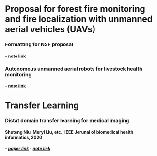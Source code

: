 # Proposal for forest fire monitoring and fire localization with unmanned aerial vehicles (UAVs)

### Formatting for NSF proposal
#### - [note link](https://github.com/lingxiaw/Study-notes/wiki/Formatting-for-NSF-proposal)

### Autonomous unmanned aerial robots for livestock health monitoring

#### - [note link](https://github.com/lingxiaw/Study-notes/wiki/Autonomous-Unmanned-Aerial-Robots-for-Livestock-Health-Monitoring)



# Transfer Learning

### Distat domain transfer learning for medical imaging

#### Shuteng Niu, Meryl Liu, etc., IEEE Jorunal of biomedical health informatics, 2020
##### - [paper link](https://ieeexplore.ieee.org/abstract/document/9325521) - [note link](https://github.com/lingxiaw/Study-notes/wiki/Distant-Domain-Transfer-Learning-for-Medical-Imaging)







